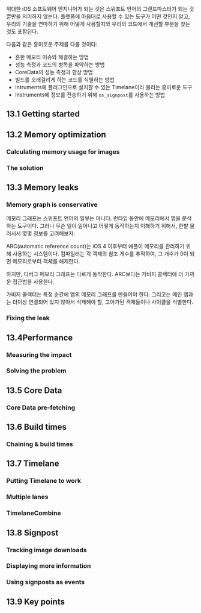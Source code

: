 위대한 iOS 소프트웨어 엔지니어가 되는 것은 스위프트 언어의 그랜드마스터가 되는 것 뿐만을 의미하지 않는다. 플랫폼에 마음대로 사용할 수 있는 도구가 어떤 것인지 알고, 우리의 기술을 연마하기 위해 어떻게 사용할지와 우리의 코드에서 개선할 부분을 찾는 것도 포함된다.

다음과 같은 흥미로운 주제를 다룰 것이다:
- 흔한 메모리 이슈와 해결하는 방법
- 성능 측정과 코드의 병목을 파악하는 방법
- CoreData의 성능 측정과 향상 방법
- 빌드를 오래걸리게 하는 코드를 식별하는 방법
- Intruments에 플러그인으로 설치할 수 있는 Timelane이라 불리는 흥미로운 도구
- Instruments에 정보를 전송하기 위해  `os_signpost`를 사용하는 방법

## 13.1 Getting started

## 13.2 Memory optimization
### Calculating memory usage for images
### The solution
## 13.3 Memory leaks
### Memory graph is conservative
메모리 그래프는 스위프트 언어의 일부는 아니다. 런타임 동안에 메모리에서 앱을 분석하는 도구이다. 그러나 무슨 일이 일어나고 어떻게 동작하는지 이해하기 위해서, 한발 물러서서 몇몇 정보를 고려해보자.

ARC(automatic reference count)는 iOS 4 이후부터 애플이 메모리를 관리하기 위해 사용하는 시스템이다. 컴파일러는 각 객체의 참조 개수를 추적하여, 그 개수가 0이 되면 메모리로부터 객체를 해제한다.

하지만, 디버그 메모리 그래프는 다르게 동작한다. ARC보다는 가비지 콜렉터에 더 가까운 접근법을 사용한다.

가비지 콜렉터는 특정 순간에 앱의 메모리 그래프를 만들어야 한다. 그리고는 메인 앱과는 더이상 연결되어 있지 않아서 삭제해야 할, 고아가된 객체들이나 사이클을 식별한다.



### Fixing the leak
## 13.4Performance
### Measuring the impact
### Solving the problem
## 13.5 Core Data
### Core Data pre-fetching
## 13.6 Build times
### Chaining & build times
## 13.7 Timelane
### Putting Timelane to work
### Multiple lanes
### TimelaneCombine
## 13.8 Signpost
### Tracking image downloads
### Displaying more information
### Using signposts as events
## 13.9 Key points